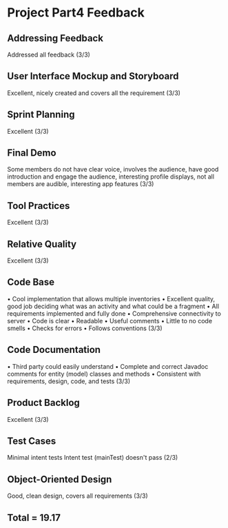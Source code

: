 # Project Part4 Feedback

## Addressing Feedback
Addressed all feedback (3/3)

## User Interface Mockup and Storyboard
Excellent, nicely created and covers all the requirement (3/3)

## Sprint Planning
Excellent (3/3)

## Final Demo
Some members do not have clear voice, involves the audience, have good introduction and engage the audience, interesting profile displays, not all members are audible, interesting app features (3/3)

## Tool Practices
Excellent (3/3)

## Relative Quality
Excellent (3/3)

## Code Base
• Cool implementation that allows multiple inventories
• Excellent quality, good job deciding what was an activity and what could be a fragment
• All requirements implemented and fully done
• Comprehensive connectivity to server
• Code is clear
• Readable
• Useful comments
• Little to no code smells
• Checks for errors
• Follows conventions (3/3)

## Code Documentation

• Third party could easily understand
• Complete and correct Javadoc comments for entity (model) classes and methods
• Consistent with requirements, design, code, and tests (3/3)

## Product Backlog
Excellent (3/3)

## Test Cases
Minimal intent tests
Intent test (mainTest) doesn't pass (2/3)

## Object-Oriented Design
Good, clean design, covers all requirements (3/3)

## Total = 19.17



